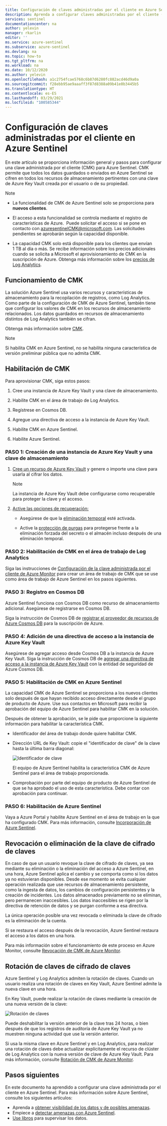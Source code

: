 ```yaml
---
title: Configuración de claves administradas por el cliente en Azure Sentinel | Microsoft Docs
description: Aprenda a configurar claves administradas por el cliente (CMK) en Azure Sentinel.
services: sentinel
documentationcenter: na
author: yelevin
manager: rkarlin
editor: ''
ms.service: azure-sentinel
ms.subservice: azure-sentinel
ms.devlang: na
ms.topic: how-to
ms.tgt_pltfrm: na
ms.workload: na
ms.date: 10/12/2020
ms.author: yelevin
ms.openlocfilehash: a1c2754fcae5768c6b87d6280fc882acd46d9a0a
ms.sourcegitcommit: f28ebb95ae9aaaff3f87d8388a09b41e0b3445b5
ms.translationtype: HT
ms.contentlocale: es-ES
ms.lasthandoff: 03/29/2021
ms.locfileid: "100585344"
---
```

# <a name="set-up-azure-sentinel-customer-managed-key"></a>Configuración de claves administradas por el cliente en Azure Sentinel

En este artículo se proporciona información general y pasos para configurar una clave administrada por el cliente (CMK) para Azure Sentinel. CMK permite que todos los datos guardados o enviados en Azure Sentinel se cifren en todos los recursos de almacenamiento pertinentes con una clave de Azure Key Vault creada por el usuario o de su propiedad.

> [!NOTE]
> - La funcionalidad de CMK de Azure Sentinel solo se proporciona para **nuevos clientes**.
>
> - El acceso a esta funcionalidad se controla mediante el registro de características de Azure.  Puede solicitar el acceso si se pone en contacto con azuresentinelCMK@microsoft.com. Las solicitudes pendientes se aprobarán según la capacidad disponible.
>
> - La capacidad CMK solo está disponible para los clientes que envían 1 TB al día o más. Se recibe información sobre los precios adicionales cuando se solicita a Microsoft el aprovisionamiento de CMK en la suscripción de Azure. Obtenga más información sobre los [precios de Log Analytics](../azure-monitor/logs/manage-cost-storage.md#log-analytics-dedicated-clusters).

## <a name="how-cmk-works"></a>Funcionamiento de CMK 

La solución Azure Sentinel usa varios recursos y características de almacenamiento para la recopilación de registros, como Log Analytics. Como parte de la configuración de CMK de Azure Sentinel, también tiene que configurar los valores de CMK en los recursos de almacenamiento relacionados. Los datos guardados en recursos de almacenamiento distintos de Log Analytics también se cifran.

Obtenga más información sobre [CMK](../azure-monitor/logs/customer-managed-keys.md#customer-managed-key-overview).

> [!NOTE]
> Si habilita CMK en Azure Sentinel, no se habilita ninguna característica de versión preliminar pública que no admita CMK.

## <a name="enable-cmk"></a>Habilitación de CMK 

Para aprovisionar CMK, siga estos pasos: 

1.  Cree una instancia de Azure Key Vault y una clave de almacenamiento.

2.  Habilite CMK en el área de trabajo de Log Analytics.

3.  Regístrese en Cosmos DB.

4.  Agregue una directiva de acceso a la instancia de Azure Key Vault.

5.  Habilite CMK en Azure Sentinel.

6.  Habilite Azure Sentinel.

### <a name="step-1-create-an-azure-key-vault-and-storing-key"></a>PASO 1: Creación de una instancia de Azure Key Vault y una clave de almacenamiento

1.  [Cree un recurso de Azure Key Vault](/azure-stack/user/azure-stack-key-vault-manage-portal) y genere o importe una clave para usarla al cifrar los datos.
    > [!NOTE]
    >  La instancia de Azure Key Vault debe configurarse como recuperable para proteger la clave y el acceso.

1.  [Active las opciones de recuperación:](../key-vault/general/key-vault-recovery.md)

    -   Asegúrese de que la [eliminación temporal](../key-vault/general/soft-delete-overview.md) esté activada.

    -   Active la [protección de purgas](../key-vault/general/soft-delete-overview.md#purge-protection) para protegerse frente a la eliminación forzada del secreto o el almacén incluso después de una eliminación temporal.

### <a name="step-2-enable-cmk-on-your-log-analytics-workspace"></a>PASO 2: Habilitación de CMK en el área de trabajo de Log Analytics

Siga las instrucciones de [Configuración de la clave administrada por el cliente de Azure Monitor](../azure-monitor/logs/customer-managed-keys.md) para crear un área de trabajo de CMK que se use como área de trabajo de Azure Sentinel en los pasos siguientes.

### <a name="step-3-register-for-cosmos-db"></a>PASO 3: Registro en Cosmos DB

Azure Sentinel funciona con Cosmos DB como recurso de almacenamiento adicional. Asegúrese de registrarse en Cosmos DB.

Siga la instrucción de Cosmos DB de [registrar el proveedor de recursos de Azure Cosmos DB](../cosmos-db/how-to-setup-cmk.md#register-resource-provider) para la suscripción de Azure.

### <a name="step-4-add-an-access-policy-to-your-azure-key-vault-instance"></a>PASO 4: Adición de una directiva de acceso a la instancia de Azure Key Vault

Asegúrese de agregar acceso desde Cosmos DB a la instancia de Azure Key Vault. Siga la instrucción de Cosmos DB de [agregar una directiva de acceso a la instancia de Azure Key Vault](../cosmos-db/how-to-setup-cmk.md#add-an-access-policy-to-your-azure-key-vault-instance) con la entidad de seguridad de Azure Cosmos DB.

### <a name="step-5-enable-cmk-in-azure-sentinel"></a>PASO 5: Habilitación de CMK en Azure Sentinel

La capacidad CMK de Azure Sentinel se proporciona a los nuevos clientes solo después de que hayan recibido acceso directamente desde el grupo de producto de Azure. Use sus contactos en Microsoft para recibir la aprobación del equipo de Azure Sentinel para habilitar CMK en la solución.

Después de obtener la aprobación, se le pide que proporcione la siguiente información para habilitar la característica CMK.

-  Identificador del área de trabajo donde quiere habilitar CMK.

-  Dirección URL de Key Vault: copie el "identificador de clave" de la clave hasta la última barra diagonal:  
    

    ![Identificador de clave](./media/customer-managed-keys/key-identifier.png)

    El equipo de Azure Sentinel habilita la característica CMK de Azure Sentinel para el área de trabajo proporcionada.

-  Comprobación por parte del equipo de producto de Azure Sentinel de que se ha aprobado el uso de esta característica. Debe contar con aprobación para continuar.

### <a name="step-6-enable-azure-sentinel"></a>PASO 6: Habilitación de Azure Sentinel


Vaya a Azure Portal y habilite Azure Sentinel en el área de trabajo en la que ha configurado CMK. Para más información, consulte [Incorporación de Azure Sentinel](quickstart-onboard.md).

## <a name="key-encryption-key-revocation-or-deletion"></a>Revocación o eliminación de la clave de cifrado de claves


En caso de que un usuario revoque la clave de cifrado de claves, ya sea mediante su eliminación o la eliminación del acceso a Azure Sentinel, en una hora, Azure Sentinel aplica el cambio y se comporta como si los datos ya no estuvieran disponibles. Desde ese momento se evita cualquier operación realizada que use recursos de almacenamiento persistente, como la ingesta de datos, los cambios de configuración persistentes y la creación de incidentes. Los datos almacenados previamente no se eliminan, pero permanecen inaccesibles. Los datos inaccesibles se rigen por la directiva de retención de datos y se purgan conforme a esa directiva.

La única operación posible una vez revocada o eliminada la clave de cifrado es la eliminación de la cuenta.

Si se restaura el acceso después de la revocación, Azure Sentinel restaura el acceso a los datos en una hora.

Para más información sobre el funcionamiento de este proceso en Azure Monitor, consulte [Revocación de CMK de Azure Monitor](../azure-monitor/logs/customer-managed-keys.md#key-revocation).

## <a name="key-encryption-key-rotation"></a>Rotación de claves de cifrado de claves


Azure Sentinel y Log Analytics admiten la rotación de claves. Cuando un usuario realiza una rotación de claves en Key Vault, Azure Sentinel admite la nueva clave en una hora.

En Key Vault, puede realizar la rotación de claves mediante la creación de una nueva versión de la clave:

![Rotación de claves](./media/customer-managed-keys/key-rotation.png)

Puede deshabilitar la versión anterior de la clave tras 24 horas, o bien después de que los registros de auditoría de Azure Key Vault ya no muestren ninguna actividad que use la versión anterior.

Si usa la misma clave en Azure Sentinel y en Log Analytics, para realizar una rotación de claves debe actualizar explícitamente el recurso de clúster de Log Analytics con la nueva versión de clave de Azure Key Vault. Para más información, consulte [Rotación de CMK de Azure Monitor](../azure-monitor/logs/customer-managed-keys.md#key-rotation).

## <a name="next-steps"></a>Pasos siguientes
En este documento ha aprendido a configurar una clave administrada por el cliente en Azure Sentinel. Para más información sobre Azure Sentinel, consulte los siguientes artículos:
- Aprenda a [obtener visibilidad de los datos y de posibles amenazas](quickstart-get-visibility.md).
- Empiece a [detectar amenazas con Azure Sentinel](./tutorial-detect-threats-built-in.md).
- [Use libros](tutorial-monitor-your-data.md) para supervisar los datos.